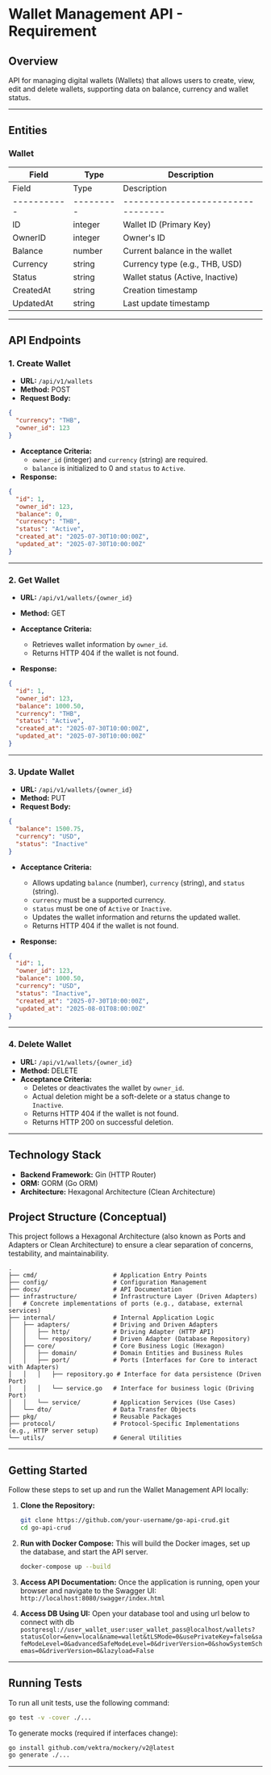 # Wallet Management API - Requirement

## Overview

API for managing digital wallets (Wallets) that allows users to create, view, edit and delete wallets, supporting data on balance, currency and wallet status.

---

## Entities

### Wallet

| Field     | Type    | Description                       |
|-----------|---------|---------------------------------|
| Field     | Type    | Description                       |
|-----------|---------|---------------------------------|
| ID        | integer | Wallet ID (Primary Key)         |
| OwnerID   | integer | Owner's ID                      |
| Balance   | number  | Current balance in the wallet   |
| Currency  | string  | Currency type (e.g., THB, USD)  |
| Status    | string  | Wallet status (Active, Inactive)|
| CreatedAt | string  | Creation timestamp              |
| UpdatedAt | string  | Last update timestamp           |

---

## API Endpoints

### 1. Create Wallet

- **URL:** `/api/v1/wallets`
- **Method:** POST
- **Request Body:**

```json
{
  "currency": "THB",
  "owner_id": 123
}
```

- **Acceptance Criteria:**
  - `owner_id` (integer) and `currency` (string) are required.
  - `balance` is initialized to 0 and `status` to `Active`.
- **Response:**

```json
{
  "id": 1,
  "owner_id": 123,
  "balance": 0,
  "currency": "THB",
  "status": "Active",
  "created_at": "2025-07-30T10:00:00Z",
  "updated_at": "2025-07-30T10:00:00Z"
}
```

---

### 2. Get Wallet

- **URL:** `/api/v1/wallets/{owner_id}`
- **Method:** GET
- **Acceptance Criteria:**
  - Retrieves wallet information by `owner_id`.
  - Returns HTTP 404 if the wallet is not found.

- **Response:**

```json
{
  "id": 1,
  "owner_id": 123,
  "balance": 1000.50,
  "currency": "THB",
  "status": "Active",
  "created_at": "2025-07-30T10:00:00Z",
  "updated_at": "2025-07-30T10:00:00Z"
}
```

---

### 3. Update Wallet

- **URL:** `/api/v1/wallets/{owner_id}`
- **Method:** PUT
- **Request Body:**

```json
{
  "balance": 1500.75,
  "currency": "USD",
  "status": "Inactive"
}
```

- **Acceptance Criteria:**
  - Allows updating `balance` (number), `currency` (string), and `status` (string).
  - `currency` must be a supported currency.
  - `status` must be one of `Active` or `Inactive`.
  - Updates the wallet information and returns the updated wallet.
  - Returns HTTP 404 if the wallet is not found.

- **Response:**

```json
{
  "id": 1,
  "owner_id": 123,
  "balance": 1000.50,
  "currency": "USD",
  "status": "Inactive",
  "created_at": "2025-07-30T10:00:00Z",
  "updated_at": "2025-08-01T08:00:00Z"
}
```

---

### 4. Delete Wallet

- **URL:** `/api/v1/wallets/{owner_id}`
- **Method:** DELETE
- **Acceptance Criteria:**
  - Deletes or deactivates the wallet by `owner_id`.
  - Actual deletion might be a soft-delete or a status change to `Inactive`.
  - Returns HTTP 404 if the wallet is not found.
  - Returns HTTP 200 on successful deletion.

---

## Technology Stack

- **Backend Framework:** Gin (HTTP Router)  
- **ORM:** GORM (Go ORM)  
- **Architecture:** Hexagonal Architecture (Clean Architecture)


## Project Structure (Conceptual)

This project follows a Hexagonal Architecture (also known as Ports and Adapters or Clean Architecture) to ensure a clear separation of concerns, testability, and maintainability.

```
.
├── cmd/                     # Application Entry Points
├── config/                  # Configuration Management
├── docs/                    # API Documentation
├── infrastructure/          # Infrastructure Layer (Driven Adapters)
│   # Concrete implementations of ports (e.g., database, external services)
├── internal/                # Internal Application Logic
│   ├── adapters/            # Driving and Driven Adapters
│   │   ├── http/            # Driving Adapter (HTTP API)
│   │   └── repository/      # Driven Adapter (Database Repository)
│   ├── core/                # Core Business Logic (Hexagon)
│   │   ├── domain/          # Domain Entities and Business Rules
│   │   ├── port/            # Ports (Interfaces for Core to interact with Adapters)
│   │   │   ├── repository.go # Interface for data persistence (Driven Port)
│   │   │   └── service.go   # Interface for business logic (Driving Port)
│   │   └── service/         # Application Services (Use Cases)
│   └── dto/                 # Data Transfer Objects
├── pkg/                     # Reusable Packages
├── protocol/                # Protocol-Specific Implementations (e.g., HTTP server setup)
└── utils/                   # General Utilities
```

---

## Getting Started

Follow these steps to set up and run the Wallet Management API locally:

1.  **Clone the Repository:**
    ```bash
    git clone https://github.com/your-username/go-api-crud.git
    cd go-api-crud
    ```

2.  **Run with Docker Compose:**
    This will build the Docker images, set up the database, and start the API server.
    ```bash
    docker-compose up --build
    ```

3.  **Access API Documentation:**
    Once the application is running, open your browser and navigate to the Swagger UI:
    `http://localhost:8080/swagger/index.html`

4. **Access DB Using UI:**
    Open your database tool and using url below to connect with db
    `postgresql://user_wallet_user:user_wallet_pass@localhost/wallets?statusColor=&env=local&name=wallet&tLSMode=0&usePrivateKey=false&safeModeLevel=0&advancedSafeModeLevel=0&driverVersion=0&showSystemSchemas=0&driverVersion=0&lazyload=False`
---

## Running Tests

To run all unit tests, use the following command:

```bash
go test -v -cover ./...
```

To generate mocks (required if interfaces change):

```bash
go install github.com/vektra/mockery/v2@latest
go generate ./...
```

---
